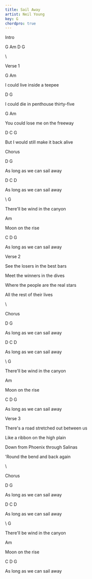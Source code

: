 ```yaml
---
title: Sail Away
artist: Neil Young
key: G
chordpro: true
---
```



Intro

 G Am D G

\    

Verse 1

 G                     Am    

 I could live inside a teepee

 D                        G          

 I could die in penthouse thirty-five

 G                        Am     

 You could lose me on the freeway

 D                         C     G   

 But I would still make it back alive

Chorus

 D                       G  

 As long as we can sail away

 D                       C D

 As long as we can sail away

\    G                 

 There'll be wind in the canyon

 Am              

 Moon on the rise

 C          D            G  

 As long as we can sail away

Verse 2

 See the losers in the best bars

 Meet the winners in the dives

 Where the people are the real stars

 All the rest of their lives

\    

Chorus

 D                       G  

 As long as we can sail away

 D                       C D

 As long as we can sail away

\    G                 

 There'll be wind in the canyon

 Am              

 Moon on the rise

 C          D            G  

 As long as we can sail away

Verse 3

 There's a road stretched out between us

 Like a ribbon on the high plain

 Down from Phoenix through Salinas

 'Round the bend and back again

\    

Chorus

 D                       G  

 As long as we can sail away

 D                       C D

 As long as we can sail away

\    G                 

 There'll be wind in the canyon

 Am              

 Moon on the rise

 C          D            G  

 As long as we can sail away
